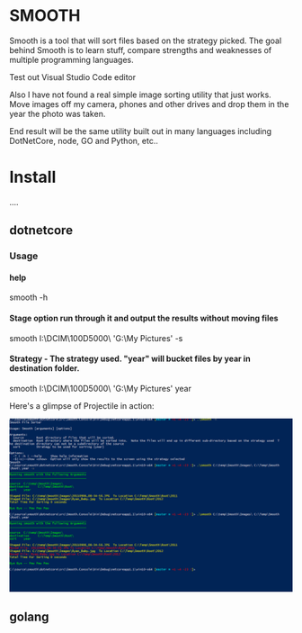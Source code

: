 

# SMOOTH

Smooth is a tool that will sort files based on the strategy picked. 
The goal behind Smooth is to learn stuff, compare strengths and weaknesses of multiple programming languages.

Test out Visual Studio Code editor 

Also I have not found a real simple image sorting utility that just works.  Move images off my camera, phones and other drives and drop them in the year the photo was taken.

End result will be the same utility built out in many languages including DotNetCore, node, GO and Python, etc..



# Install
....

 
##  dotnetcore


### Usage
#### help
smooth -h

#### Stage option run through it and output the results without moving files
smooth I:\DCIM\100D5000\ 'G:\My Pictures\' -s

####  Strategy - The strategy used.  "year" will bucket files by year in destination folder.
smooth I:\DCIM\100D5000\ 'G:\My Pictures\' year

Here's a glimpse of Projectile in action:

![smooth Screenshot](Media/smoothconsole_core.png)


## golang  








  

